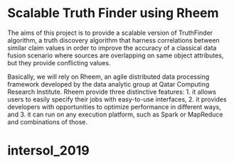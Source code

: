 # Scalable Truth Finder using Rheem 

The aims of this project is to provide a scalable version of TruthFinder algorithm, a truth discovery algorithm that harness 
correlations between similar claim values in order to improve the accuracy of a classical data fusion scenario where sources 
are overlapping on same object attributes, but they provide conflicting values.

Basically, we will rely on Rheem, an agile distributed data processing framework developed by the data analytic group at Qatar Computing Research Institute. Rheem provide three distinctive features: 1. it allows users to easily specify their jobs with easy-to-use interfaces, 2. it provides developers with opportunities to optimize performance in different ways, and 3. it can run on any execution platform, such as Spark or MapReduce and combinations of those.

# intersol_2019
